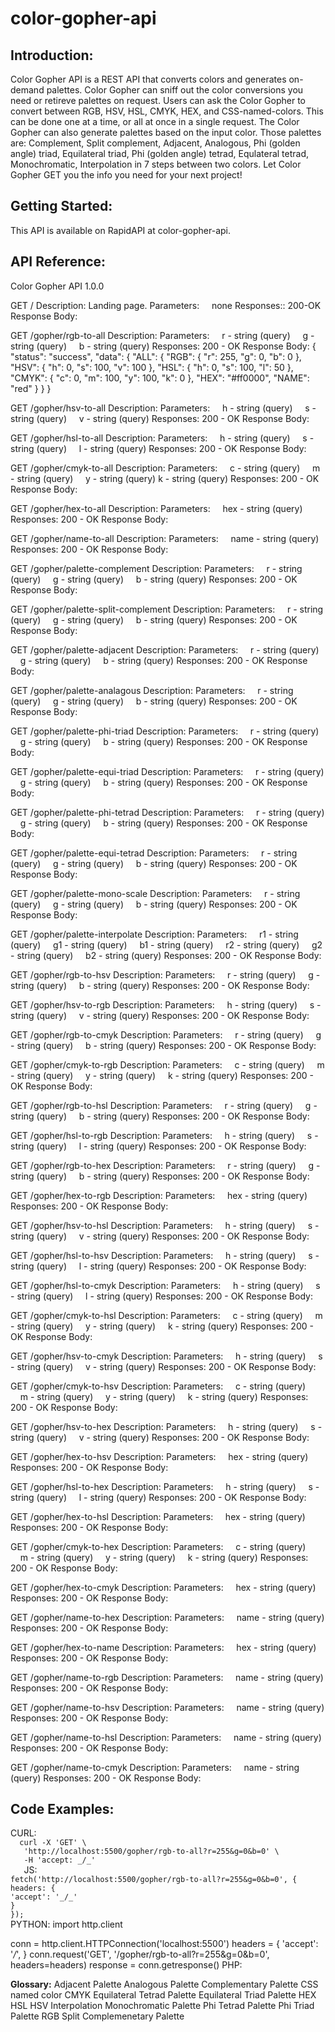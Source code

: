 # color-gopher-api

<h2><b>Introduction:</b></h2>

Color Gopher API is a REST API that converts colors and generates on-demand palettes. Color Gopher can sniff out the color conversions you need or retireve palettes on request. Users can ask the Color Gopher to convert between RGB, HSV, HSL, CMYK, HEX, and CSS-named-colors. This can be done one at a time, or all at once in a single request. The Color Gopher can also generate palettes based on the input color. Those palettes are: Complement, Split complement, Adjacent, Analogous, Phi (golden angle) triad, Equilateral triad, Phi (golden angle) tetrad, Equlateral tetrad, Monochromatic, Interpolation in 7 steps between two colors. Let Color Gopher GET you the info you need for your next project!

<h2><b>Getting Started:</b></h2>
This API is available on RapidAPI at color-gopher-api.

<h2><b>API Reference:</b></h2>
Color Gopher API
1.0.0

GET
/
Description: Landing page.
Parameters:
&nbsp;&nbsp;&nbsp;&nbsp;none
Responses:: 200-OK
Response Body:

GET
/gopher/rgb-to-all
Description:
Parameters:
&nbsp;&nbsp;&nbsp;&nbsp;r - string (query)
&nbsp;&nbsp;&nbsp;&nbsp;g - string (query)
&nbsp;&nbsp;&nbsp;&nbsp;b - string (query)
Responses:
200 - OK
Response Body:
{
"status": "success",
"data": {
"ALL": {
"RGB": {
"r": 255,
"g": 0,
"b": 0
},
"HSV": {
"h": 0,
"s": 100,
"v": 100
},
"HSL": {
"h": 0,
"s": 100,
"l": 50
},
"CMYK": {
"c": 0,
"m": 100,
"y": 100,
"k": 0
},
"HEX": "#ff0000",
"NAME": "red"
}
}
}

GET
/gopher/hsv-to-all
Description:
Parameters:
&nbsp;&nbsp;&nbsp;&nbsp;h - string (query)
&nbsp;&nbsp;&nbsp;&nbsp;s - string (query)
&nbsp;&nbsp;&nbsp;&nbsp;v - string (query)
Responses:
200 - OK
Response Body:

GET
/gopher/hsl-to-all
Description:
Parameters:
&nbsp;&nbsp;&nbsp;&nbsp;h - string (query)
&nbsp;&nbsp;&nbsp;&nbsp;s - string (query)
&nbsp;&nbsp;&nbsp;&nbsp;l - string (query)
Responses:
200 - OK
Response Body:

GET
/gopher/cmyk-to-all
Description:
Parameters:
&nbsp;&nbsp;&nbsp;&nbsp;c - string (query)
&nbsp;&nbsp;&nbsp;&nbsp;m - string (query)
&nbsp;&nbsp;&nbsp;&nbsp;y - string (query)
k - string (query)
Responses:
200 - OK
Response Body:

GET
/gopher/hex-to-all
Description:
Parameters:
&nbsp;&nbsp;&nbsp;&nbsp;hex - string (query)
Responses:
200 - OK
Response Body:

GET
/gopher/name-to-all
Description:
Parameters:
&nbsp;&nbsp;&nbsp;&nbsp;name - string (query)
Responses:
200 - OK
Response Body:

GET
/gopher/palette-complement
Description:
Parameters:
&nbsp;&nbsp;&nbsp;&nbsp;r - string (query)
&nbsp;&nbsp;&nbsp;&nbsp;g - string (query)
&nbsp;&nbsp;&nbsp;&nbsp;b - string (query)
Responses:
200 - OK
Response Body:

GET
/gopher/palette-split-complement
Description:
Parameters:
&nbsp;&nbsp;&nbsp;&nbsp;r - string (query)
&nbsp;&nbsp;&nbsp;&nbsp;g - string (query)
&nbsp;&nbsp;&nbsp;&nbsp;b - string (query)
Responses:
200 - OK
Response Body:

GET
/gopher/palette-adjacent
Description:
Parameters:
&nbsp;&nbsp;&nbsp;&nbsp;r - string (query)
&nbsp;&nbsp;&nbsp;&nbsp;g - string (query)
&nbsp;&nbsp;&nbsp;&nbsp;b - string (query)
Responses:
200 - OK
Response Body:

GET
/gopher/palette-analagous
Description:
Parameters:
&nbsp;&nbsp;&nbsp;&nbsp;r - string (query)
&nbsp;&nbsp;&nbsp;&nbsp;g - string (query)
&nbsp;&nbsp;&nbsp;&nbsp;b - string (query)
Responses:
200 - OK
Response Body:

GET
/gopher/palette-phi-triad
Description:
Parameters:
&nbsp;&nbsp;&nbsp;&nbsp;r - string (query)
&nbsp;&nbsp;&nbsp;&nbsp;g - string (query)
&nbsp;&nbsp;&nbsp;&nbsp;b - string (query)
Responses:
200 - OK
Response Body:

GET
/gopher/palette-equi-triad
Description:
Parameters:
&nbsp;&nbsp;&nbsp;&nbsp;r - string (query)
&nbsp;&nbsp;&nbsp;&nbsp;g - string (query)
&nbsp;&nbsp;&nbsp;&nbsp;b - string (query)
Responses:
200 - OK
Response Body:

GET
/gopher/palette-phi-tetrad
Description:
Parameters:
&nbsp;&nbsp;&nbsp;&nbsp;r - string (query)
&nbsp;&nbsp;&nbsp;&nbsp;g - string (query)
&nbsp;&nbsp;&nbsp;&nbsp;b - string (query)
Responses:
200 - OK
Response Body:

GET
/gopher/palette-equi-tetrad
Description:
Parameters:
&nbsp;&nbsp;&nbsp;&nbsp;r - string (query)
&nbsp;&nbsp;&nbsp;&nbsp;g - string (query)
&nbsp;&nbsp;&nbsp;&nbsp;b - string (query)
Responses:
200 - OK
Response Body:

GET
/gopher/palette-mono-scale
Description:
Parameters:
&nbsp;&nbsp;&nbsp;&nbsp;r - string (query)
&nbsp;&nbsp;&nbsp;&nbsp;g - string (query)
&nbsp;&nbsp;&nbsp;&nbsp;b - string (query)
Responses:
200 - OK
Response Body:

GET
/gopher/palette-interpolate
Description:
Parameters:
&nbsp;&nbsp;&nbsp;&nbsp;r1 - string (query)
&nbsp;&nbsp;&nbsp;&nbsp;g1 - string (query)
&nbsp;&nbsp;&nbsp;&nbsp;b1 - string (query)
&nbsp;&nbsp;&nbsp;&nbsp;r2 - string (query)
&nbsp;&nbsp;&nbsp;&nbsp;g2 - string (query)
&nbsp;&nbsp;&nbsp;&nbsp;b2 - string (query)
Responses:
200 - OK
Response Body:

GET
/gopher/rgb-to-hsv
Description:
Parameters:
&nbsp;&nbsp;&nbsp;&nbsp;r - string (query)
&nbsp;&nbsp;&nbsp;&nbsp;g - string (query)
&nbsp;&nbsp;&nbsp;&nbsp;b - string (query)
Responses:
200 - OK
Response Body:

GET
/gopher/hsv-to-rgb
Description:
Parameters:
&nbsp;&nbsp;&nbsp;&nbsp;h - string (query)
&nbsp;&nbsp;&nbsp;&nbsp;s - string (query)
&nbsp;&nbsp;&nbsp;&nbsp;v - string (query)
Responses:
200 - OK
Response Body:

GET
/gopher/rgb-to-cmyk
Description:
Parameters:
&nbsp;&nbsp;&nbsp;&nbsp;r - string (query)
&nbsp;&nbsp;&nbsp;&nbsp;g - string (query)
&nbsp;&nbsp;&nbsp;&nbsp;b - string (query)
Responses:
200 - OK
Response Body:

GET
/gopher/cmyk-to-rgb
Description:
Parameters:
&nbsp;&nbsp;&nbsp;&nbsp;c - string (query)
&nbsp;&nbsp;&nbsp;&nbsp;m - string (query)
&nbsp;&nbsp;&nbsp;&nbsp;y - string (query)
&nbsp;&nbsp;&nbsp;&nbsp;k - string (query)
Responses:
200 - OK
Response Body:

GET
/gopher/rgb-to-hsl
Description:
Parameters:
&nbsp;&nbsp;&nbsp;&nbsp;r - string (query)
&nbsp;&nbsp;&nbsp;&nbsp;g - string (query)
&nbsp;&nbsp;&nbsp;&nbsp;b - string (query)
Responses:
200 - OK
Response Body:

GET
/gopher/hsl-to-rgb
Description:
Parameters:
&nbsp;&nbsp;&nbsp;&nbsp;h - string (query)
&nbsp;&nbsp;&nbsp;&nbsp;s - string (query)
&nbsp;&nbsp;&nbsp;&nbsp;l - string (query)
Responses:
200 - OK
Response Body:

GET
/gopher/rgb-to-hex
Description:
Parameters:
&nbsp;&nbsp;&nbsp;&nbsp;r - string (query)
&nbsp;&nbsp;&nbsp;&nbsp;g - string (query)
&nbsp;&nbsp;&nbsp;&nbsp;b - string (query)
Responses:
200 - OK
Response Body:

GET
/gopher/hex-to-rgb
Description:
Parameters:
&nbsp;&nbsp;&nbsp;&nbsp;hex - string (query)
Responses:
200 - OK
Response Body:

GET
/gopher/hsv-to-hsl
Description:
Parameters:
&nbsp;&nbsp;&nbsp;&nbsp;h - string (query)
&nbsp;&nbsp;&nbsp;&nbsp;s - string (query)
&nbsp;&nbsp;&nbsp;&nbsp;v - string (query)
Responses:
200 - OK
Response Body:

GET
/gopher/hsl-to-hsv
Description:
Parameters:
&nbsp;&nbsp;&nbsp;&nbsp;h - string (query)
&nbsp;&nbsp;&nbsp;&nbsp;s - string (query)
&nbsp;&nbsp;&nbsp;&nbsp;l - string (query)
Responses:
200 - OK
Response Body:

GET
/gopher/hsl-to-cmyk
Description:
Parameters:
&nbsp;&nbsp;&nbsp;&nbsp;h - string (query)
&nbsp;&nbsp;&nbsp;&nbsp;s - string (query)
&nbsp;&nbsp;&nbsp;&nbsp;l - string (query)
Responses:
200 - OK
Response Body:

GET
/gopher/cmyk-to-hsl
Description:
Parameters:
&nbsp;&nbsp;&nbsp;&nbsp;c - string (query)
&nbsp;&nbsp;&nbsp;&nbsp;m - string (query)
&nbsp;&nbsp;&nbsp;&nbsp;y - string (query)
&nbsp;&nbsp;&nbsp;&nbsp;k - string (query)
Responses:
200 - OK
Response Body:

GET
/gopher/hsv-to-cmyk
Description:
Parameters:
&nbsp;&nbsp;&nbsp;&nbsp;h - string (query)
&nbsp;&nbsp;&nbsp;&nbsp;s - string (query)
&nbsp;&nbsp;&nbsp;&nbsp;v - string (query)
Responses:
200 - OK
Response Body:

GET
/gopher/cmyk-to-hsv
Description:
Parameters:
&nbsp;&nbsp;&nbsp;&nbsp;c - string (query)
&nbsp;&nbsp;&nbsp;&nbsp;m - string (query)
&nbsp;&nbsp;&nbsp;&nbsp;y - string (query)
&nbsp;&nbsp;&nbsp;&nbsp;k - string (query)
Responses:
200 - OK
Response Body:

GET
/gopher/hsv-to-hex
Description:
Parameters:
&nbsp;&nbsp;&nbsp;&nbsp;h - string (query)
&nbsp;&nbsp;&nbsp;&nbsp;s - string (query)
&nbsp;&nbsp;&nbsp;&nbsp;v - string (query)
Responses:
200 - OK
Response Body:

GET
/gopher/hex-to-hsv
Description:
Parameters:
&nbsp;&nbsp;&nbsp;&nbsp;hex - string (query)
Responses:
200 - OK
Response Body:

GET
/gopher/hsl-to-hex
Description:
Parameters:
&nbsp;&nbsp;&nbsp;&nbsp;h - string (query)
&nbsp;&nbsp;&nbsp;&nbsp;s - string (query)
&nbsp;&nbsp;&nbsp;&nbsp;l - string (query)
Responses:
200 - OK
Response Body:

GET
/gopher/hex-to-hsl
Description:
Parameters:
&nbsp;&nbsp;&nbsp;&nbsp;hex - string (query)
Responses:
200 - OK
Response Body:

GET
/gopher/cmyk-to-hex
Description:
Parameters:
&nbsp;&nbsp;&nbsp;&nbsp;c - string (query)
&nbsp;&nbsp;&nbsp;&nbsp;m - string (query)
&nbsp;&nbsp;&nbsp;&nbsp;y - string (query)
&nbsp;&nbsp;&nbsp;&nbsp;k - string (query)
Responses:
200 - OK
Response Body:

GET
/gopher/hex-to-cmyk
Description:
Parameters:
&nbsp;&nbsp;&nbsp;&nbsp;hex - string (query)
Responses:
200 - OK
Response Body:

GET
/gopher/name-to-hex
Description:
Parameters:
&nbsp;&nbsp;&nbsp;&nbsp;name - string (query)
Responses:
200 - OK
Response Body:

GET
/gopher/hex-to-name
Description:
Parameters:
&nbsp;&nbsp;&nbsp;&nbsp;hex - string (query)
Responses:
200 - OK
Response Body:

GET
/gopher/name-to-rgb
Description:
Parameters:
&nbsp;&nbsp;&nbsp;&nbsp;name - string (query)
Responses:
200 - OK
Response Body:

GET
/gopher/name-to-hsv
Description:
Parameters:
&nbsp;&nbsp;&nbsp;&nbsp;name - string (query)
Responses:
200 - OK
Response Body:

GET
/gopher/name-to-hsl
Description:
Parameters:
&nbsp;&nbsp;&nbsp;&nbsp;name - string (query)
Responses:
200 - OK
Response Body:

GET
/gopher/name-to-cmyk
Description:
Parameters:
&nbsp;&nbsp;&nbsp;&nbsp;name - string (query)
Responses:
200 - OK
Response Body:

<h2><b>Code Examples:</b></h2>
CURL:
<code>
  curl -X 'GET' \
   'http://localhost:5500/gopher/rgb-to-all?r=255&g=0&b=0' \
   -H 'accept: _/_'
   </code>
JS:
<code>
fetch('http://localhost:5500/gopher/rgb-to-all?r=255&g=0&b=0', {
headers: {
'accept': '_/_'
}
});
</code>
PYTHON:
import http.client

conn = http.client.HTTPConnection('localhost:5500')
headers = {
'accept': '_/_',
}
conn.request('GET', '/gopher/rgb-to-all?r=255&g=0&b=0', headers=headers)
response = conn.getresponse()
PHP:

<?php
$ch = curl_init();
curl_setopt($ch, CURLOPT_URL, 'http://localhost:5500/gopher/rgb-to-all?r=255&g=0&b=0');
curl_setopt($ch, CURLOPT_RETURNTRANSFER, true);
curl_setopt($ch, CURLOPT_CUSTOMREQUEST, 'GET');
curl_setopt($ch, CURLOPT_HTTPHEADER, [
    'accept: */*',
]);

$response = curl_exec($ch);

curl_close($ch);

<h2><b>Glossary:</b></h2>
Adjacent Palette
Analogous Palette
Complementary Palette
CSS named color
CMYK
Equilateral Tetrad Palette
Equilateral Triad Palette
HEX
HSL
HSV
Interpolation
Monochromatic Palette
Phi Tetrad Palette
Phi Triad Palette
RGB
Split Complemenetary Palette
